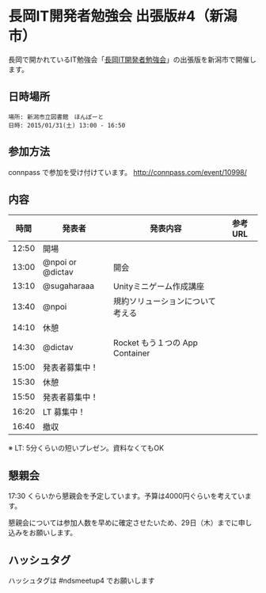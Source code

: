 長岡IT開発者勉強会 出張版#4（新潟市）
=====================================


長岡で開かれているIT勉強会「[長岡IT開発者勉強会](http://nagaoka.techtalk.jp/)」の出張版を新潟市で開催します。
## 日時場所
```
場所: 新潟市立図書館　ほんぽーと
日時: 2015/01/31(土) 13:00 - 16:50
```

## 参加方法
connpass で参加を受け付けています。
http://connpass.com/event/10998/

## 内容

時間  | 発表者           | 発表内容                         | 参考URL |
------|------------------|----------------------------------|---------|
12:50 | 開場             |                                  |         |
13:00 | @npoi or @dictav | 開会                             |         |
13:10 | @sugaharaaa      | Unityミニゲーム作成講座          |         |
13:40 | @npoi            | 規約ソリューションについて考える |         |
14:10 | 休憩             |                                  |         |
14:30 | @dictav          | Rocket もう１つの App Container  |         |
15:00 | 発表者募集中！   |                                  |         |
15:30 | 休憩             |                                  |         |
15:50 | 発表者募集中！   |                                  |         |
16:20 | LT 募集中！      |                                  |         |
16:40 | 撤収             |                                  |         |


※ LT: 5分くらいの短いプレゼン。資料なくてもOK

## 懇親会
17:30 くらいから懇親会を予定しています。予算は4000円ぐらいを考えています。

懇親会については参加人数を早めに確定させたいため、29日（木）までに申し込みをお願いします。

## ハッシュタグ

ハッシュタグは #ndsmeetup4 でお願いします

